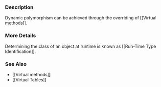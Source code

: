 ### Description
Dynamic polymorphism can be achieved through the overriding of [[Virtual methods]].

### More Details
Determining the class of an object at runtime is known as [[Run-Time Type Identification]].

### See Also
* [[Virtual methods]]
* [[Virtual Tables]]